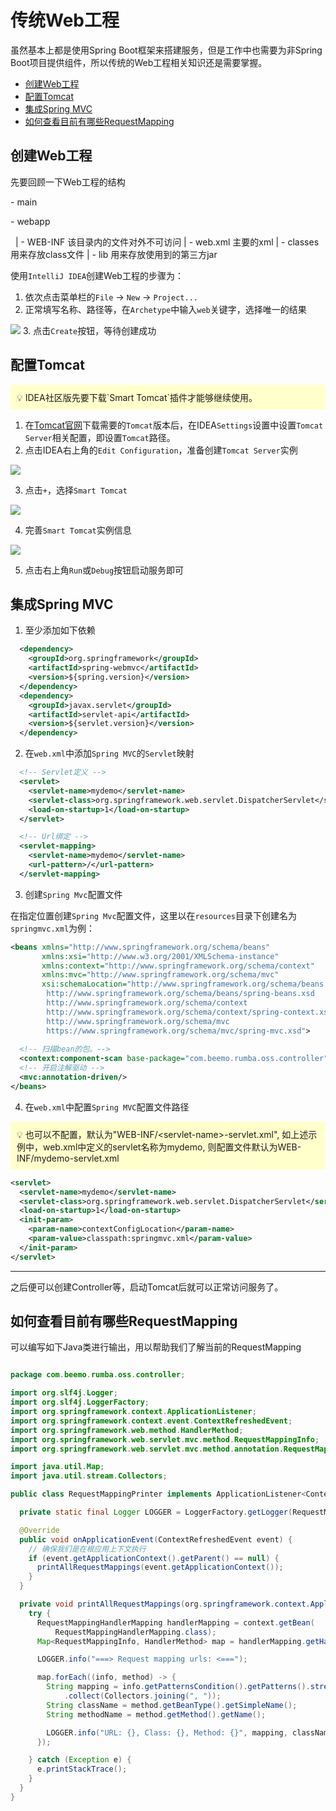<!-- omit from toc -->
# 传统Web工程

虽然基本上都是使用Spring Boot框架来搭建服务，但是工作中也需要为非Spring Boot项目提供组件，所以传统的Web工程相关知识还是需要掌握。

- [创建Web工程](#创建web工程)
- [配置Tomcat](#配置tomcat)
- [集成Spring MVC](#集成spring-mvc)
- [如何查看目前有哪些RequestMapping](#如何查看目前有哪些requestmapping)

## 创建Web工程

先要回顾一下Web工程的结构

\- main

\- webapp

&nbsp;&nbsp;| \- WEB-INF 该目录内的文件对外不可访问
    | - web.xml 主要的xml
  | - classes 用来存放class文件
  | - lib 用来存放使用到的第三方jar

使用`IntelliJ IDEA`创建Web工程的步骤为：

1. 依次点击菜单栏的`File` -> `New` -> `Project...`
2. 正常填写名称、路径等，在`Archetype`中输入`web`关键字，选择唯一的结果

![](images/idea-webproject.png)
3. 点击`Create`按钮，等待创建成功

## 配置Tomcat

<div style="background-color: #FFFFCC; padding: 10px; margin-bottom: 10px">
  💡 IDEA社区版先要下载`Smart Tomcat`插件才能够继续使用。
</div>

1. 在[Tomcat官网](https://tomcat.apache.org/)下载需要的`Tomcat`版本后，在IDEA`Settings`设置中设置`Tomcat Server`相关配置，即设置`Tomcat`路径。
2. 点击IDEA右上角的`Edit Configuration`，准备创建`Tomcat Server`实例
   
![](images/idea-edit-configurations.png)

3. 点击`+`，选择`Smart Tomcat`

![](images/edit-smart-tomcat1.png)

4. 完善`Smart Tomcat`实例信息

![](images/edit-smart-tomcat2.png)

5. 点击右上角`Run`或`Debug`按钮启动服务即可

## 集成Spring MVC

1. 至少添加如下依赖
```xml
  <dependency>
    <groupId>org.springframework</groupId>
    <artifactId>spring-webmvc</artifactId>
    <version>${spring.version}</version>
  </dependency>
  <dependency>
    <groupId>javax.servlet</groupId>
    <artifactId>servlet-api</artifactId>
    <version>${servlet.version}</version>
  </dependency>
```

2. 在`web.xml`中添加`Spring MVC`的`Servlet`映射

```xml
  <!-- Servlet定义 -->
  <servlet>
    <servlet-name>mydemo</servlet-name>
    <servlet-class>org.springframework.web.servlet.DispatcherServlet</servlet-class>
    <load-on-startup>1</load-on-startup>
  </servlet>

  <!-- Url绑定 -->
  <servlet-mapping>
    <servlet-name>mydemo</servlet-name>
    <url-pattern>/</url-pattern>
  </servlet-mapping>
```

3. 创建`Spring Mvc`配置文件

在指定位置创建`Spring Mvc`配置文件，这里以在`resources`目录下创建名为`springmvc.xml`为例：


```xml
<beans xmlns="http://www.springframework.org/schema/beans"
       xmlns:xsi="http://www.w3.org/2001/XMLSchema-instance"
       xmlns:context="http://www.springframework.org/schema/context"
       xmlns:mvc="http://www.springframework.org/schema/mvc"
       xsi:schemaLocation="http://www.springframework.org/schema/beans
        http://www.springframework.org/schema/beans/spring-beans.xsd
        http://www.springframework.org/schema/context
        http://www.springframework.org/schema/context/spring-context.xsd
        http://www.springframework.org/schema/mvc
        https://www.springframework.org/schema/mvc/spring-mvc.xsd">
  
  <!-- 扫描bean的包。-->
  <context:component-scan base-package="com.beemo.rumba.oss.controller"/>
  <!-- 开启注解驱动 -->
  <mvc:annotation-driven/>
</beans>
```

4. 在`web.xml`中配置`Spring MVC`配置文件路径

<div style="background-color: #FFFFCC; padding: 10px; margin-bottom: 10px">
  💡 也可以不配置，默认为"WEB-INF/&lt;servlet-name&gt;-servlet.xml", 如上述示例中，web.xml中定义的servlet名称为mydemo, 则配置文件默认为WEB-INF/mydemo-servlet.xml
</div>

```xml
<servlet>
  <servlet-name>mydemo</servlet-name>
  <servlet-class>org.springframework.web.servlet.DispatcherServlet</servlet-class>
  <load-on-startup>1</load-on-startup>
  <init-param>
    <param-name>contextConfigLocation</param-name>
    <param-value>classpath:springmvc.xml</param-value>
  </init-param>
</servlet>
```

---

之后便可以创建Controller等，启动Tomcat后就可以正常访问服务了。

## 如何查看目前有哪些RequestMapping

可以编写如下Java类进行输出，用以帮助我们了解当前的RequestMapping

```java

package com.beemo.rumba.oss.controller;

import org.slf4j.Logger;
import org.slf4j.LoggerFactory;
import org.springframework.context.ApplicationListener;
import org.springframework.context.event.ContextRefreshedEvent;
import org.springframework.web.method.HandlerMethod;
import org.springframework.web.servlet.mvc.method.RequestMappingInfo;
import org.springframework.web.servlet.mvc.method.annotation.RequestMappingHandlerMapping;

import java.util.Map;
import java.util.stream.Collectors;

public class RequestMappingPrinter implements ApplicationListener<ContextRefreshedEvent> {

  private static final Logger LOGGER = LoggerFactory.getLogger(RequestMappingPrinter.class);

  @Override
  public void onApplicationEvent(ContextRefreshedEvent event) {
    // 确保我们是在根应用上下文执行
    if (event.getApplicationContext().getParent() == null) {
      printAllRequestMappings(event.getApplicationContext());
    }
  }

  private void printAllRequestMappings(org.springframework.context.ApplicationContext context) {
    try {
      RequestMappingHandlerMapping handlerMapping = context.getBean(
          RequestMappingHandlerMapping.class);
      Map<RequestMappingInfo, HandlerMethod> map = handlerMapping.getHandlerMethods();

      LOGGER.info("===> Request mapping urls: <===");

      map.forEach((info, method) -> {
        String mapping = info.getPatternsCondition().getPatterns().stream()
            .collect(Collectors.joining(", "));
        String className = method.getBeanType().getSimpleName();
        String methodName = method.getMethod().getName();

        LOGGER.info("URL: {}, Class: {}, Method: {}", mapping, className, methodName);
      });

    } catch (Exception e) {
      e.printStackTrace();
    }
  }
}
```
